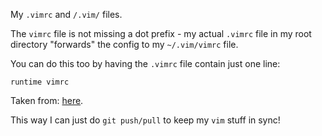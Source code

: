 My `.vimrc` and `/.vim/` files.

The `vimrc` file is not missing a dot prefix - my actual `.vimrc` file
in my root directory "forwards" the config to my `~/.vim/vimrc` file.

You can do this too by having the `.vimrc` file contain just one line:

    runtime vimrc

Taken from: [here](http://vim.wikia.com/wiki/Version_Control_for_Vimfiles).

This way I can just do `git push/pull` to keep my `vim` stuff in sync!

